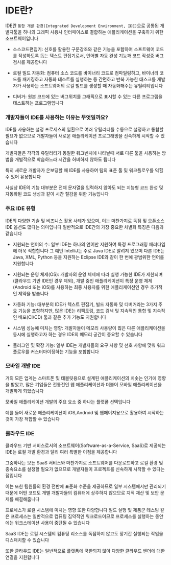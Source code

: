 # IDE란? 

IDE란 `통합 개발 환경(Integrated Development Environment, IDE)`으로 공통된 개발자툴을 하나의 그래픽 사용사 인터페이스로 결합하는 애플리케이션을 구축하기 위한 소프트웨어입니다 

* 소스코드편집기: 신호를 활용한 구문강조와 같은 기능을 포함하여 소프트웨어 코드를 작성하도록 돕는 텍스트 편집기로서, 언어별 자동 완성 기능과 코드 작성중 버그 검사를 제공합니다 

* 로컬 빌드 자동화: 컴퓨터 소스 코드를 바이너리 코드로 컴파일링하고, 바이너리 코드를 패키징하고 자동화 테스트를 실행하는 등 간편하고 반복 가능한 태스크를 개발자가 사용하는 소프트웨어의 로컬 빌드를 생성할 때 자동화해주는 유틸리티입니다

* 디버거: 원본 코드에 있는 버그위치를 그래픽으로 표시할 수 있는 다른 프로그램을 테스트하는 프로그램입니다 

### 개발자들이 IDE를 사용하는 이유는 무엇일까요?

IDE를 사용하는 설정 프로세스의 일환으로 여러 유틸리티를 수동으로 설정하고 통합할 필요가 없으므로 개발자들이 새로운 애플리케이션 프로그래밍을 신속하게 시작할 수 있습니다 

개발자들은 각각의 유틸리티가 동일한 워크벤치에 나타날때 서로 다른 툴을 사용하는 방법을 개별적으로 학습하느라 시간을 허비하지 않아도 됩니다 

특히 새로운 개발자가 온보딩할 때 IDE를 사용하여 팀의 표준 툴 및 워크플로우를 익힐 수 있어 유용합니다 

사실상 IDE의 기능 대부분은 전체 문자열을 입력하지 않아도 되는 지능형 코드 완성 및 자동화된 코드 생성과 같이 시간 절감을 위한 기능입니다 

### 주요 IDE 유형

IDE의 다양한 기술 및 비즈니스 활용 사례가 있으며, 이는 마찬가지로 독점 및 오픈소스 IDE 옵션도 많다는 의미입니다 일반적으로 IDE간의 가장 중요한 차별화 특징은 다음과 같습니다 

* 지원되는 언어의 수: 일부 IDE는 하나의 언어만 지원하여 특정 프로그래밍 패러다임에 더욱 적합합니다 그 예인 IntelliJ는 주로 Java IDE로 알려져 있으며 다른 IDE는 Java, XML, Python 등을 지원하는 Eclipse IDE와 같이 한 번에 광범위한 언어를 지원합니다

* 지원되는 운영 체제(OS): 개발자의 운영 체제에 따라 실행 가능한 IDE가 제한되며(클라우드 기반 IDE인 경우 제외), 개발 중인 애플리케이션이 특정 운영 체제(Android 또는 iOS)를 사용하는 최종 사용자를 위한 애플리케이션인 경우 추가적인 제약을 받습니다

* 자동화 기능: 대부분의 IDE가 텍스트 편집기, 빌드 자동화 및 디버거라는 3가지 주요 기능을 포함하지만, 많은 IDE는 리팩토링, 코드 검색 및 지속적인 통합 및 지속적인 배포(CI/CD) 툴과 같은 추가 기능도 지원합니다

* 시스템 성능에 미치는 영향: 개발자들이 메모리 사용량이 많은 다른 애플리케이션을 동시에 실행하고자 하는 경우 IDE의 메모리 공간이 중요할 수 있습니다

* 플러그인 및 확장 기능: 일부 IDE는 개발자들의 요구 사항 및 선호 사항에 맞춰 워크플로우를 커스터마이징하는 기능을 포함합니다

### 모바일 개발 IDE 

거의 모든 업계는 스마트폰 및 태블릿용으로 설계된 애플리케이션의 치솟는 인기에 영향을 받았고, 많은 기업들은 전통전인 웹 애플리케이션과 더불어 모바일 애플리케이션을 개발하게 되었습니다 

모바일 애플리케이션 개발의 주요 요소 중 하나는 플랫폼 선택입니다 

예를 들어 새로운 애플리케이션이 iOS,Android 및 웹페이지용으로 활용하여 시작하는 것이 가장 적합할 수 있습니다 

### 클라우드 IDE 

클라우드 기반 서비스로서의 소프트웨어(Software-as-a-Service, SaaS)로 제공되는 IDE는 로컬 개발 환경과 달리 여러 특별한 이점을 제공합니다

그중하나는 모든 SaaS 서비스와 마찬가지로 소프트웨어를 다운로드하고 로컬 환경 및 종속요소를 설정할 필요가 없으므로 개발자들이 프로젝트를 신속하게 시작할 수 있다는 점입니다 

이는 또한 팀원들의 환경 전반에 표준화 수준을 제공하므로 일부 시스템에서만 관리되기 때문에 어떤 코드도 개별 개발자들의 컴퓨터에 상주하지 않으므로 지적 재산 및 보안 문제를 해결해줍니다 

프로세스가 로컬 시스템에 미치는 영향 또한 다양합니다 빌드 실행 및 제품군 테스팅 같은 프로세스는 일반적으로 컴퓨팅 집약적인 워크로드이므로 프로세스를 실행하는 동안에는 워크스테이션 사용이 중단될 수 있습니다

SaaS IDE는 로컬 시스템의 컴퓨팅 리소스를 독점하지 않고도 장기간 실행되는 작업을 디스패치할 수 있습니다

또한 클라우드 IDE는 일반적으로 플랫폼에 국한되지 않아 다양한 클라우드 벤더에 대한 연결을 지원합니다
